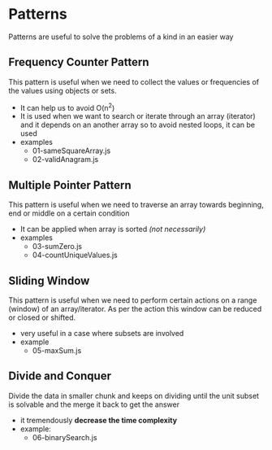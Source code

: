 # Patterns

Patterns are useful to solve the problems of a kind in an easier way

## Frequency Counter Pattern

This pattern is useful when we need to collect the values or frequencies of the values using objects or sets.

- It can help us to avoid O(n<sup>2</sup>)
- It is used when we want to search or iterate through an array (iterator) and it depends on an another array so to avoid nested loops, it can be used
- examples
  - 01-sameSquareArray.js
  - 02-validAnagram.js


## Multiple Pointer Pattern

This pattern is useful when we need to traverse an array towards beginning, end or middle on a certain condition

- It can be applied when array is sorted _(not necessarily)_
- examples
  - 03-sumZero.js
  - 04-countUniqueValues.js


## Sliding Window

This pattern is useful when we need to perform certain actions on a range (window) of an array/iterator.
As per the action this window can be reduced or closed or shifted.

- very useful in a case where subsets are involved
- example
  - 05-maxSum.js


## Divide and Conquer

Divide the data in smaller chunk and keeps on dividing until the unit subset is solvable and the merge it back to get the answer

- it tremendously __decrease the time complexity__
- example:
  - 06-binarySearch.js